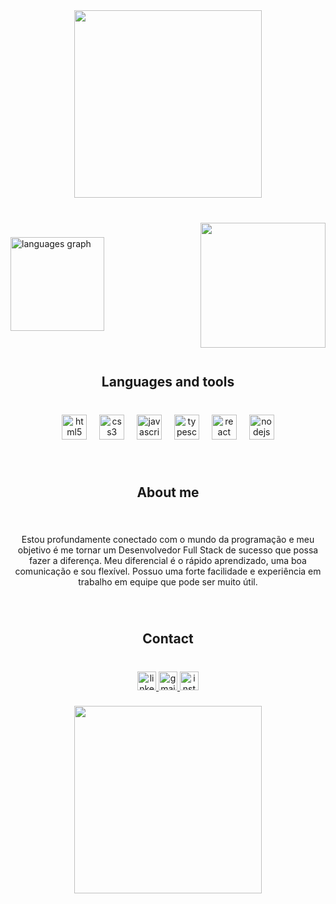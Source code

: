 <div align="center">
  <img height="300" src="https://capsule-render.vercel.app/api?type=waving&height=300&color=9FC1F6&text=Hello,%20guys!%20🤙🏻&fontColor=fff&stroke=9EA8B9&animation=twinkling&desc=My%20name%20is%20Gabriel%20Santos&descSize=30&fontAlignY=30&fontAlign=50&descAlign=50&reversal=false"  />
</div>

###

<br clear="both">

<img align="right" height="200" src="https://media3.giphy.com/media/v1.Y2lkPTc5MGI3NjExYnBoYWx2cXcwbm96eXk1eHJkaWZlYnMzZWZrM3Ziem1xd3JmdGwyZCZlcD12MV9pbnRlcm5hbF9naWZfYnlfaWQmY3Q9Zw/2IudUHdI075HL02Pkk/giphy.webp"  />

###

<div align="left">
  <img src="https://github-readme-stats.vercel.app/api/top-langs?username=gabriel-0116&locale=en&hide_title=false&layout=compact&card_width=320&langs_count=5&theme=github_dark&hide_border=false&order=2" height="150" alt="languages graph"  />
</div>

###

<br clear="both">

<h2 align="center">Languages ​​and tools</h2>

###

<br clear="both">

<div align="center">
  <img src="https://skillicons.dev/icons?i=html" height="40" alt="html5 logo"  />
  <img width="12" />
  <img src="https://skillicons.dev/icons?i=css" height="40" alt="css3 logo"  />
  <img width="12" />
  <img src="https://skillicons.dev/icons?i=js" height="40" alt="javascript logo"  />
  <img width="12" />
  <img src="https://skillicons.dev/icons?i=ts" height="40" alt="typescript logo"  />
  <img width="12" />
  <img src="https://skillicons.dev/icons?i=react" height="40" alt="react logo"  />
  <img width="12" />
  <img src="https://skillicons.dev/icons?i=nodejs" height="40" alt="nodejs logo"  />
</div>

###

<br clear="both">

<h2 align="center">About me</h2>

###

<br clear="both">

<p align="center">Estou profundamente conectado com o mundo da programação e meu objetivo é me tornar um Desenvolvedor Full Stack de sucesso que possa fazer a diferença. Meu diferencial é o rápido aprendizado, uma boa comunicação e sou flexível. Possuo uma forte facilidade e experiência em trabalho em equipe que pode ser muito útil.</p>

###

<br clear="both">

<h2 align="center">Contact</h2>

###

<br clear="both">

<div align="center">
  <a href="https://www.linkedin.com/in/devgabrielsantos01/" target="_blank">
    <img src="https://img.shields.io/static/v1?message=LinkedIn&logo=linkedin&label=&color=0077B5&logoColor=white&labelColor=&style=for-the-badge" height="30" alt="linkedin logo"  />
  </a>
  <a href="devgabrielsantos01@gmail.com" target="_blank">
    <img src="https://img.shields.io/static/v1?message=Gmail&logo=gmail&label=&color=D14836&logoColor=white&labelColor=&style=for-the-badge" height="30" alt="gmail logo"  />
  </a>
  <a href="https://www.instagram.com/gabrielsz01/" target="_blank">
    <img src="https://img.shields.io/static/v1?message=Instagram&logo=instagram&label=&color=E4405F&logoColor=white&labelColor=&style=for-the-badge" height="30" alt="instagram logo"  />
  </a>
</div>

###

<div align="center">
  <img height="300" src="https://capsule-render.vercel.app/api?type=waving&height=300&color=9FC1F6&section=footer"  />
</div>

###
